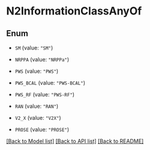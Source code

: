 # N2InformationClassAnyOf

## Enum


* `SM` (value: `"SM"`)

* `NRPPA` (value: `"NRPPa"`)

* `PWS` (value: `"PWS"`)

* `PWS_BCAL` (value: `"PWS-BCAL"`)

* `PWS_RF` (value: `"PWS-RF"`)

* `RAN` (value: `"RAN"`)

* `V2_X` (value: `"V2X"`)

* `PROSE` (value: `"PROSE"`)


[[Back to Model list]](../README.md#documentation-for-models) [[Back to API list]](../README.md#documentation-for-api-endpoints) [[Back to README]](../README.md)


